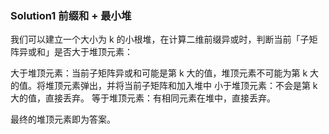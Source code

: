 ### Solution1 前缀和 + 最小堆

我们可以建立一个大小为 k 的小根堆，在计算二维前缀异或时，判断当前「子矩阵异或和」是否大于堆顶元素：

大于堆顶元素：当前子矩阵异或和可能是第 k 大的值，堆顶元素不可能为第 k 大的值。将堆顶元素弹出，并将当前子矩阵和加入堆中
小于堆顶元素：不会是第 k 大的值，直接丢弃。
等于堆顶元素：有相同元素在堆中，直接丢弃。

最终的堆顶元素即为答案。
